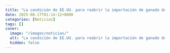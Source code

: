 ```yaml
---
title: "La condición de EE.UU. para reabrir la importación de ganado desde México"
date: 2025-08-17T01:14:12+0000
categories: [Noticias]
tags: []
cover:
  image: "/images/noticias/"
  alt: "La condición de EE.UU. para reabrir la importación de ganado desde México"
  hidden: false
---
```




